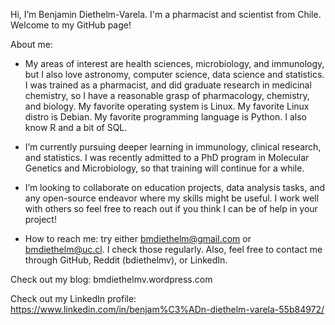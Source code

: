 Hi, I’m Benjamin Diethelm-Varela. I'm a pharmacist and scientist from Chile. Welcome to my GitHub page!

About me: 

- My areas of interest are health sciences, microbiology, and immunology, but I also love astronomy, computer science, data science and statistics.
I was trained as a pharmacist, and did graduate research in medicinal chemistry, so I have a reasonable grasp of pharmacology, chemistry, and biology.
My favorite operating system is Linux. My favorite Linux distro is Debian. My favorite programming language is Python. 
I also know R and a bit of SQL.

- I’m currently pursuing deeper learning in immunology, clinical research, and statistics. I was recently admitted to a PhD program in Molecular Genetics and Microbiology, so that training will continue for a while.

- I’m looking to collaborate on education projects, data analysis tasks, and any open-source endeavor where my skills might be useful. I work well
with others so feel free to reach out if you think I can be of help in your project!

- How to reach me: try either bmdiethelm@gmail.com or bmdiethelm@uc.cl. I check those regularly. Also, feel free to contact me through GitHub, Reddit
(bdiethelmv), or LinkedIn.

Check out my blog: bmdiethelmv.wordpress.com

Check out my LinkedIn profile: https://www.linkedin.com/in/benjam%C3%ADn-diethelm-varela-55b84972/

<!---
bdiethelmv/bdiethelmv is a ✨ special ✨ repository because its `README.md` (this file) appears on your GitHub profile.
You can click the Preview link to take a look at your changes.
--->
